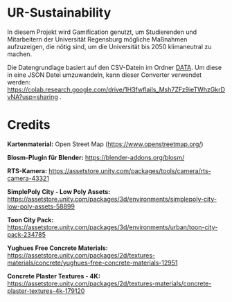 # UR-Sustainability
In diesem Projekt wird Gamification genutzt, um Studierenden und Mitarbeitern der Universität Regensburg mögliche Maßnahmen aufzuzeigen, die nötig sind, um die Universität bis 2050 klimaneutral zu machen.

Die Datengrundlage basiert auf den CSV-Datein im Ordner [DATA](DATA). Um diese in eine JSON Datei umzuwandeln, kann dieser Converter verwendet werden: https://colab.research.google.com/drive/1H3fwflaiIs_Msh7ZFz9ieTWhzGkrDvNA?usp=sharing .

# Credits
<b>Kartenmaterial:</b> Open Street Map (https://www.openstreetmap.org/)

<b>Blosm-Plugin für Blender:</b> https://blender-addons.org/blosm/

<b>RTS-Kamera:</b> https://assetstore.unity.com/packages/tools/camera/rts-camera-43321

<b>SimplePoly City - Low Poly Assets: </b> https://assetstore.unity.com/packages/3d/environments/simplepoly-city-low-poly-assets-58899

<b>Toon City Pack: </b> https://assetstore.unity.com/packages/3d/environments/urban/toon-city-pack-234785

<b>Yughues Free Concrete Materials: </b> https://assetstore.unity.com/packages/2d/textures-materials/concrete/yughues-free-concrete-materials-12951

<b>Concrete Plaster Textures - 4K: </b>
https://assetstore.unity.com/packages/2d/textures-materials/concrete-plaster-textures-4k-179120
